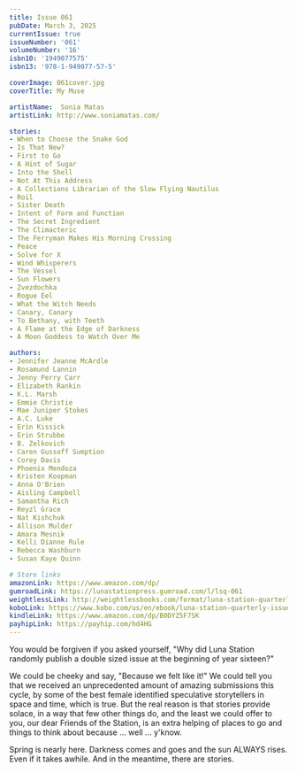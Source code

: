```yaml
---
title: Issue 061
pubDate: March 3, 2025
currentIssue: true
issueNumber: '061'
volumeNumber: '16' 
isbn10: '1949077575'
isbn13: '978-1-949077-57-5'

coverImage: 061cover.jpg
coverTitle: My Muse

artistName:  Sonia Matas
artistLink: http://www.soniamatas.com/

stories: 
- When to Choose the Snake God
- Is That New?
- First to Go
- A Hint of Sugar
- Into the Shell
- Not At This Address
- A Collections Librarian of the Slow Flying Nautilus
- Roil
- Sister Death
- Intent of Form and Function
- The Secret Ingredient
- The Climacteric
- The Ferryman Makes His Morning Crossing
- Peace
- Solve for X
- Wind Whisperers
- The Vessel
- Sun Flowers
- Zvezdochka
- Rogue Eel
- What the Witch Needs
- Canary, Canary
- To Bethany, with Teeth
- A Flame at the Edge of Darkness
- A Moon Goddess to Watch Over Me

authors: 
- Jennifer Jeanne McArdle
- Rosamund Lannin
- Jenny Perry Carr
- Elizabeth Rankin
- K.L. Marsh
- Emmie Christie
- Mae Juniper Stokes
- A.C. Luke
- Erin Kissick
- Erin Strubbe
- B. Zelkovich
- Caren Gussoff Sumption
- Corey Davis
- Phoenix Mendoza
- Kristen Koopman
- Anna O'Brien
- Aisling Campbell
- Samantha Rich
- Reyzl Grace
- Nat Kishchuk
- Allison Mulder
- Amara Mesnik
- Kelli Dianne Rule
- Rebecca Washburn
- Susan Kaye Quinn

# Store links
amazonLink: https://www.amazon.com/dp/
gumroadLink: https://lunastationpress.gumroad.com/l/lsq-061
weightlessLink: http://weightlessbooks.com/format/luna-station-quarterly-issue-061
koboLink: https://www.kobo.com/us/en/ebook/luna-station-quarterly-issue-061
kindleLink: https://www.amazon.com/dp/B0DYZ5F7SK
payhipLink: https://payhip.com/hd4HG
---
```

You would be forgiven if you asked yourself, "Why did Luna Station randomly publish a double sized issue at the beginning of year sixteen?"

We could be cheeky and say, "Because we felt like it!" We could tell you that we received an unprecedented amount of amazing submissions this cycle, by some of the best female identified speculative storytellers in space and time, which is true. But the real reason is that stories provide solace, in a way that few other things do, and the least we could offer to you, our dear Friends of the Station, is an extra helping of places to go and things to think about because ... well ... y'know.

Spring is nearly here. Darkness comes and goes and the sun ALWAYS rises. Even if it takes awhile. And in the meantime, there are stories.